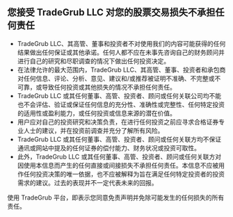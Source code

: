 ## 您接受 TradeGrub LLC 对您的股票交易损失不承担任何责任

- TradeGrub LLC、其高管、董事和投资者不对使用我们的内容可能获得的任何结果做出任何保证或其他承诺。任何人都不应在未事先咨询自己的财务顾问并进行自己的研究和尽职调查的情况下做出任何投资决定。
- 在法律允许的最大范围内，TradeGrub LLC、其高管、董事、投资者和承包商对任何信息、评论、分析、意见、建议和/或推荐被证明不准确、不完整或不可靠，或导致任何投资或其他损失的情况不承担任何责任。
- TradeGrub LLC 或其任何董事、高管、投资者、顾问或任何关联公司均不能也不会评估、验证或保证任何信息的充分性、准确性或完整性、任何特定投资的适用性或盈利能力，或任何投资或信息来源的潜在价值。
- 用户应对自己的投资研究和决策负责，在进行任何投资之前应寻求合格证券专业人士的建议，并在投资前调查并充分了解所有风险。
- TradeGrub LLC 或其任何董事、高管、投资者、顾问或任何关联方均不保证通讯或网站中提及的任何证券的偿付能力、财务状况或投资可取性。
- 此外，TradeGrub LLC 或其任何董事、高管、投资者、顾问或任何关联方对因使用本信息而产生的任何直接或间接损失不承担任何责任。本信息不应被用作任何投资决策的唯一依据，也不应被解释为旨在满足任何特定投资者的投资需求的建议。过去的表现并不一定代表未来的回报。

使用 TradeGrub 平台，即表示您同意免责声明并免除可能发生的任何损失的所有责任。
